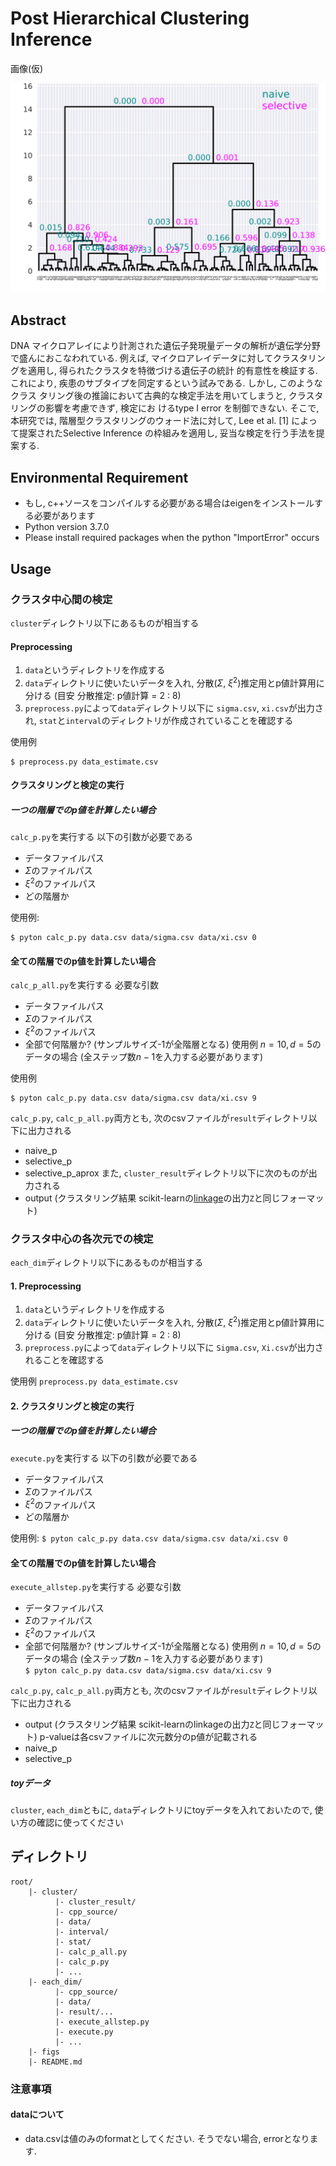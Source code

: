 # Post Hierarchical Clustering Inference
画像(仮)
<div align="center">

![](figs/dendrogram_p_black.svg)

</div>

## Abstract
DNA マイクロアレイにより計測された遺伝子発現量データの解析が遺伝学分野で盛んにおこなわれている.
例えば, マイクロアレイデータに対してクラスタリングを適用し, 得られたクラスタを特徴づける遺伝子の統計
的有意性を検証する. これにより, 疾患のサブタイプを同定するという試みである. しかし, このようなクラス
タリング後の推論において古典的な検定手法を用いてしまうと, クラスタリングの影響を考慮できず, 検定にお
けるtype I error を制御できない. そこで, 本研究では, 階層型クラスタリングのウォード法に対して, Lee et
al. [1] によって提案されたSelective Inference の枠組みを適用し, 妥当な検定を行う手法を提案する.
## Environmental Requirement
- もし, c++ソースをコンパイルする必要がある場合はeigenをインストールする必要があります
- Python version 3.7.0
- Please install required packages when the python "ImportError" occurs
  

## Usage
### クラスタ中心間の検定
`cluster`ディレクトリ以下にあるものが相当する
#### Preprocessing
1. `data`というディレクトリを作成する 
2. `data`ディレクトリに使いたいデータを入れ, 分散($\Sigma$, $\xi^2$)推定用とp値計算用に分ける (目安 分散推定: p値計算 = 2 : 8)
3. `preprocess.py`によって`data`ディレクトリ以下に `sigma.csv`, `xi.csv`が出力され, `stat`と`interval`のディレクトリが作成されていることを確認する <br>

使用例 <br>
    
    $ preprocess.py data_estimate.csv


#### クラスタリングと検定の実行

##### 一つの階層でのp値を計算したい場合
`calc_p.py`を実行する
以下の引数が必要である
- データファイルパス
- $\Sigma$のファイルパス
- $\xi^2$のファイルパス
- どの階層か

使用例: <br>

    $ pyton calc_p.py data.csv data/sigma.csv data/xi.csv 0 

#### 全ての階層でのp値を計算したい場合
`calc_p_all.py`を実行する
必要な引数
- データファイルパス
- $\Sigma$のファイルパス
- $\xi^2$のファイルパス
- 全部で何階層か? (サンプルサイズ-1が全階層となる)
使用例 $n=10, d=5$のデータの場合 (全ステップ数$n-1$を入力する必要があります) <br>

使用例
    
    $ pyton calc_p.py data.csv data/sigma.csv data/xi.csv 9



`calc_p.py`, `calc_p_all.py`両方とも, 次のcsvファイルが`result`ディレクトリ以下に出力される
- naive_p
- selective_p
- selective_p_aprox
また, `cluster_result`ディレクトリ以下に次のものが出力される
- output (クラスタリング結果 scikit-learnの[linkage](https://docs.scipy.org/doc/scipy-0.14.0/reference/generated/scipy.cluster.hierarchy.linkage.html)の出力`Z`と同じフォーマット)


### クラスタ中心の各次元での検定
`each_dim`ディレクトリ以下にあるものが相当する
#### 1. Preprocessing
1. `data`というディレクトリを作成する 
2. `data`ディレクトリに使いたいデータを入れ, 分散($\Sigma$, $\xi^2$)推定用とp値計算用に分ける (目安 分散推定: p値計算 = 2 : 8)
3. `preprocess.py`によって`data`ディレクトリ以下に `Sigma.csv`, `Xi.csv`が出力されることを確認する <br>

使用例 `preprocess.py data_estimate.csv`


#### 2. クラスタリングと検定の実行

##### 一つの階層でのp値を計算したい場合
`execute.py`を実行する
以下の引数が必要である
- データファイルパス
- $\Sigma$のファイルパス
- $\xi^2$のファイルパス
- どの階層か

使用例: `$ pyton calc_p.py data.csv data/sigma.csv data/xi.csv 0` 

#### 全ての階層でのp値を計算したい場合
`execute_allstep.py`を実行する
必要な引数
- データファイルパス
- $\Sigma$のファイルパス
- $\xi^2$のファイルパス
- 全部で何階層か? (サンプルサイズ-1が全階層となる)
使用例 $n=10, d=5$のデータの場合 (全ステップ数$n-1$を入力する必要があります) <br>
`$ pyton calc_p.py data.csv data/sigma.csv data/xi.csv 9`

`calc_p.py`, `calc_p_all.py`両方とも, 次のcsvファイルが`result`ディレクトリ以下に出力される
- output (クラスタリング結果 scikit-learnのlinkageの出力`Z`と同じフォーマット)
p-valueは各csvファイルに次元数分のp値が記載される
- naive_p 
- selective_p

##### toyデータ
 `cluster`, `each_dim`ともに, `data`ディレクトリにtoyデータを入れておいたので, 使い方の確認に使ってください

## ディレクトリ

```
root/
    |- cluster/
          |- cluster_result/
          |- cpp_source/
          |- data/
          |- interval/
          |- stat/
          |- calc_p_all.py
          |- calc_p.py
          |- ...
    |- each_dim/
          |- cpp_source/
          |- data/
          |- result/...
          |- execute_allstep.py
          |- execute.py
          |- ...
    |- figs
    |- README.md
```
### 注意事項
#### dataについて
- data.csvは値のみのformatとしてください. そうでない場合, errorとなります.

